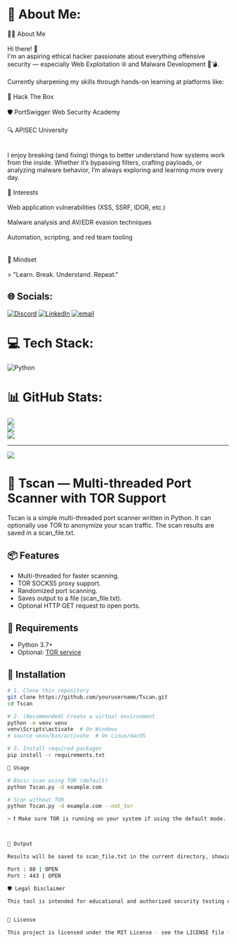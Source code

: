 # 💫 About Me:
👨‍💻 About Me<br><br>Hi there! 👋<br>I'm an aspiring ethical hacker passionate about everything offensive security — especially Web Exploitation 🌐 and Malware Development 🐍💣.<br><br>Currently sharpening my skills through hands-on learning at platforms like:<br><br>🧠 Hack The Box<br><br>🛡️ PortSwigger Web Security Academy<br><br>🔍 APISEC University<br><br><br>I enjoy breaking (and fixing) things to better understand how systems work from the inside. Whether it’s bypassing filters, crafting payloads, or analyzing malware behavior, I’m always exploring and learning more every day.<br><br>🔧 Interests<br><br>Web application vulnerabilities (XSS, SSRF, IDOR, etc.)<br><br>Malware analysis and AV/EDR evasion techniques<br><br>Automation, scripting, and red team tooling<br><br><br>🧠 Mindset<br><br>> "Learn. Break. Understand. Repeat."


## 🌐 Socials:
[![Discord](https://img.shields.io/badge/Discord-%237289DA.svg?logo=discord&logoColor=white)](https://discord.gg/@james_carter11) [![LinkedIn](https://img.shields.io/badge/LinkedIn-%230077B5.svg?logo=linkedin&logoColor=white)](https://linkedin.com/in/www.linkedin.com/in/alwi-muzakki-62443b360) [![email](https://img.shields.io/badge/Email-D14836?logo=gmail&logoColor=white)](mailto:blazeice628@gmail.com) 

# 💻 Tech Stack:
![Python](https://img.shields.io/badge/python-3670A0?style=for-the-badge&logo=python&logoColor=ffdd54)
# 📊 GitHub Stats:
![](https://github-readme-stats.vercel.app/api?username=LucasPereira1999-os&theme=tokyonight&hide_border=false&include_all_commits=false&count_private=false)<br/>
![](https://nirzak-streak-stats.vercel.app/?user=LucasPereira1999-os&theme=tokyonight&hide_border=false)<br/>
![](https://github-readme-stats.vercel.app/api/top-langs/?username=LucasPereira1999-os&theme=tokyonight&hide_border=false&include_all_commits=false&count_private=false&layout=compact)

---
[![](https://visitcount.itsvg.in/api?id=LucasPereira1999-os&icon=4&color=0)](https://visitcount.itsvg.in)

<!-- Proudly created with GPRM ( https://gprm.itsvg.in ) -->
# 🔎 Tscan — Multi-threaded Port Scanner with TOR Support

Tscan is a simple multi-threaded port scanner written in Python. It can optionally use TOR to anonymize your scan traffic. The scan results are saved in a scan_file.txt.

## 📦 Features

- Multi-threaded for faster scanning.
- TOR SOCKS5 proxy support.
- Randomized port scanning.
- Saves output to a file (scan_file.txt).
- Optional HTTP GET request to open ports.

## 🧰 Requirements

- Python 3.7+
- Optional: [TOR service](https://www.torproject.org/)

## 🚀 Installation

```bash
# 1. Clone this repository
git clone https://github.com/yourusername/Tscan.git
cd Tscan

# 2. (Recommended) Create a virtual environment
python -m venv venv
venv\Scripts\activate  # On Windows
# source venv/bin/activate  # On Linux/macOS

# 3. Install required packages
pip install -r requirements.txt

🧪 Usage

# Basic scan using TOR (default)
python Tscan.py -d example.com

# Scan without TOR
python Tscan.py -d example.com --not_tor

> ❗ Make sure TOR is running on your system if using the default mode.



📂 Output

Results will be saved to scan_file.txt in the current directory, showing open ports like:

Port : 80 | OPEN
Port : 443 | OPEN

🛡️ Legal Disclaimer

This tool is intended for educational and authorized security testing only. Unauthorized scanning is illegal. The developer is not responsible for misuse or illegal activity.


📜 License

This project is licensed under the MIT License - see the LICENSE file for details.
